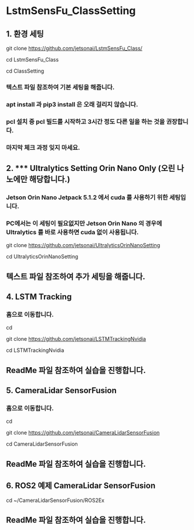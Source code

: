 # LstmSensFu_ClassSetting

## 1. 환경 세팅

git clone https://github.com/jetsonai/LstmSensFu_Class/

cd LstmSensFu_Class

cd ClassSetting

### 텍스트 파일 참조하여 기본 세팅을 해줍니다. 
### apt install 과 pip3 install 은 오래 걸리지 않습니다. 
### pcl 설치 중 pcl 빌드를 시작하고 3시간 정도 다른 일을 하는 것을 권장합니다.
### 마지막 체크 과정 잊지 마세요.

## 2. *** Ultralytics Setting Orin Nano Only (오린 나노에만 해당합니다.)

### Jetson Orin Nano Jetpack 5.1.2 에서 cuda 를 사용하기 위한 세팅입니다. 
### PC에서는 이 세팅이 필요없지만 Jetson Orin Nano 의 경우에 Ultralytics 를 바로 사용하면 cuda 없이 사용됩니다.

git clone https://github.com/jetsonai/UltralyticsOrinNanoSetting

cd UltralyticsOrinNanoSetting

## 텍스트 파일 참조하여 추가 세팅을 해줍니다.

## 4. LSTM Tracking

### 홈으로 이동합니다.

cd

git clone https://github.com/jetsonai/LSTMTrackingNvidia

cd LSTMTrackingNvidia

## ReadMe 파일 참조하여 실습을 진행합니다.

## 5. CameraLidar SensorFusion

### 홈으로 이동합니다.

cd

git clone https://github.com/jetsonai/CameraLidarSensorFusion

cd CameraLidarSensorFusion

## ReadMe 파일 참조하여 실습을 진행합니다.

## 6. ROS2 예제 CameraLidar SensorFusion 

cd ~/CameraLidarSensorFusion/ROS2Ex

## ReadMe 파일 참조하여 실습을 진행합니다.




